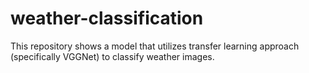 # weather-classification
This repository shows a model that utilizes transfer learning approach (specifically VGGNet) to classify weather images. 
